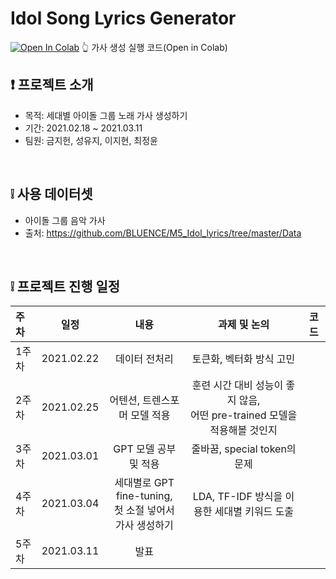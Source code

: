 # Idol Song Lyrics Generator

[![Open In Colab](https://colab.research.google.com/assets/colab-badge.svg)](https://colab.research.google.com/drive/1xNO25-Knl2bR6HorrH7IhJRrCuKgDa6y?usp=sharing) 
👆 가사 생성 실행 코드(Open in Colab)

## ❗ 프로젝트 소개
- 목적: 세대별 아이돌 그룹 노래 가사 생성하기
- 기간: 2021.02.18 ~ 2021.03.11
- 팀원: 금지헌, 성유지, 이지현, 최정윤 <br>
<br>


## ❕ 사용 데이터셋
- 아이돌 그룹 음악 가사 <br>
- 출처: https://github.com/BLUENCE/M5_Idol_lyrics/tree/master/Data
<br>

## ❕ 프로젝트 진행 일정

|   주차   |   일정   |   내용   |   과제 및 논의   |   코드   |
|:----------------------------|:----------------------------:|:--------------------:|:-------------------:|:-----------------:|
|  1주차  | 2021.02.22 | 데이터 전처리 | 토큰화, 벡터화 방식 고민 | |
|  2주차  | 2021.02.25 | 어텐션, 트렌스포머 모델 적용 | 훈련 시간 대비 성능이 좋지 않음, <br> 어떤 pre-trained 모델을 적용해볼 것인지 | |
|  3주차  | 2021.03.01 | GPT 모델 공부 및 적용 | 줄바꿈, special token의 문제 | | 
|  4주차  | 2021.03.04 | 세대별로 GPT fine-tuning, <br> 첫 소절 넣어서 가사 생성하기 | LDA, TF-IDF 방식을 이용한 세대별 키워드 도출 | |
|  5주차  | 2021.03.11 | 발표 | | |
